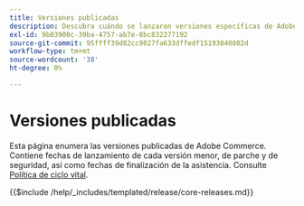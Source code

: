 ```yaml
---
title: Versiones publicadas
description: Descubra cuándo se lanzaron versiones específicas de Adobe Commerce.
exl-id: 9b03900c-39ba-4757-ab7e-8bc832277192
source-git-commit: 95ffff39d82cc9027fa633dffedf15193040802d
workflow-type: tm+mt
source-wordcount: '38'
ht-degree: 0%

---
```


# Versiones publicadas

Esta página enumera las versiones publicadas de Adobe Commerce. Contiene fechas de lanzamiento de cada versión menor, de parche y de seguridad, así como fechas de finalización de la asistencia. Consulte [Política de ciclo vital](lifecycle-policy.md).

{{$include /help/_includes/templated/release/core-releases.md}}
